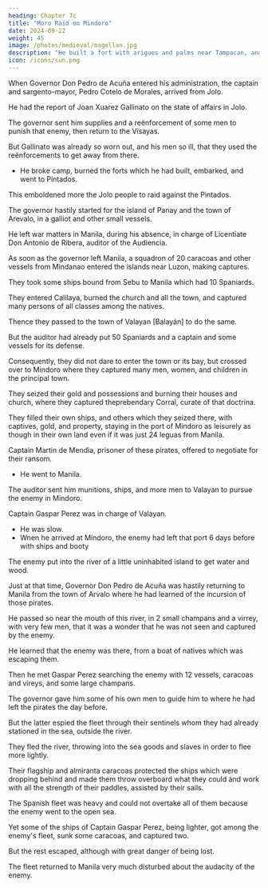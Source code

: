 ```yaml
---
heading: Chapter 7c
title: "Moro Raid on Mindoro"
date: 2024-09-22
weight: 45
image: /photos/medieval/magellan.jpg
description: "He built a fort with arigues and palms near Tampacan, and founded a Spanish settlement which he named Murcia"
icon: /icons/sun.png
---
```



When Governor Don Pedro de Acuña entered his administration, the captain and sargento-mayor, Pedro Cotelo de Morales, arrived from Jolo.

He had the report of Joan Xuarez Gallinato on the state of affairs in Jolo.  

<!-- that island, whither he had gone with the fleet at the beginning of that same year. -->

The governor sent him supplies and a reënforcement of some men to punish that enemy, then return to the Visayas. 

 <!-- even if he could do nothing more, and, whenever the opportunity presented itself, to go to do the same thing in the river of Mindanao, and return to the Pintados. When this commission reached Jolo,  -->

But Gallinato was already so worn out, and his men so ill, that they used the reënforcements to get away from there.
- He broke camp, burned the forts which he had built, embarked, and went to Pintados.

 <!-- leaving the people of that island of Jolo and their neighbors, those of Mindanao, -->

This emboldened more the Jolo people to raid against the Pintados.

The governor hastily started for the island of Panay and the town of Arevalo, in a galliot and other small vessels.

 <!-- to see their needs with his own eyes, in order to provide for them.  -->

He left war matters in Manila, during his absence, in charge of Licentiate Don Antonio de Ribera, auditor of the Audiencia.

As soon as the governor left Manila, a squadron of 20 caracoas and other vessels from Mindanao entered the islands near Luzon, making captures. 

They took some ships bound from Sebu to Manila which had 10 Spaniards.

<!-- in them, among them a woman and a priest and Captain Martin de Mandia, and they took them off with them.  -->

They entered Calilaya, burned the church and all the town, and captured many persons of all classes among the natives. 

Thence they passed to the town of Valayan [Balayán] to do the same.

But the auditor had already put 50 Spaniards and a captain and some vessels for its defense.

Consequently, they did not dare to enter the town or its bay, but crossed over to Mindoro where they captured many men, women, and children in the principal town.

They seized their gold and possessions and burning their houses and church, where they captured theprebendary Corral, curate of that doctrina. 

They filled their own ships, and others which they seized there, with captives, gold, and property, staying in the port of Mindoro as leisurely as though in their own land even if it was just 24 leguas from Manila. 

Captain Martin de Mendia, prisoner of these pirates, offered to negotiate for their ransom.
- He went to Manila. 
<!--  for himself and the other Spanish captives that, if they would let him go to Manila, he would get the ransom for all, and would take it, or would send it within six months, to the river of Mindanao, or otherwise he would return to their power.

The chief in command of the fleet agreed thereto, with certain provisions and conditions, and caused the other captives to write, to the effect that what had been agreed upon might be fulfilled, and then he allowed the captain to leave the fleet. -->


The auditor sent him munitions, ships, and more men to Valayan to pursue the enemy in Mindoro.

Captain Gaspar Perez was in charge of Valayan.
- He was slow. 
- Wnen he arrived at Mindoro, the enemy had left that port 6 days before with ships and booty

<!-- , to return to Mindanao. -->

<!-- Then he went in pursuit of him, although somewhat slowly.  -->

The enemy put into the river of a little uninhabited island to get water and wood.

Just at that time, Governor Don Pedro de Acuña was hastily returning to Manila from the town of Arvalo where he had learned of the incursion of those pirates.

He passed so near the mouth of this river, in 2 small champans and a virrey, with very few men, that it was a wonder that he was not seen and captured by the enemy.

He learned that the enemy was there, from a boat of natives which was escaping them. 

Then he met Gaspar Perez searching the enemy with 12 vessels, caracoas and vireys, and some large champans.

The governor gave him some of his own men to guide him to where he had left the pirates the day before. 

But the latter espied the fleet through their sentinels whom they had already stationed in the sea, outside the river.

They fled the river, throwing into the sea goods and slaves in order to flee more lightly.

Their flagship and almiranta caracoas protected the ships which were dropping behind and made them throw overboard what they could and work with all the strength of their paddles, assisted by their sails.

The Spanish fleet was heavy and could not overtake all of them because the enemy went to the open sea.

 <!-- because, furthermore, they went into the open without fear of the heavy seas which were running, inasmuch as they were fleeing.  -->

Yet some of the ships of Captain Gaspar Perez, being lighter, got among the enemy's fleet, sunk some caracoas, and captured two.

But the rest escaped, although with great danger of being lost.

The fleet returned to Manila very much disturbed about the audacity of the enemy. 

 <!-- things should have come to such a pass that these enemies, who had never dared to leave their houses, should have been so daring and bold as to come to the very gates of the city, doing great damage and making captures. -->

